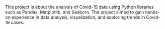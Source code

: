 This project is about the analysis of Covid-19 data using Python libraries such as Pandas, Matplotlib, and Seaborn. The project aimed to gain hands-on experience in data analysis, visualization, and exploring trends in Covid-19 cases.
